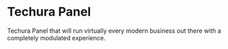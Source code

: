 # Techura Panel
 Techura Panel that will run virtually every modern business out there with a completely modulated experience.
